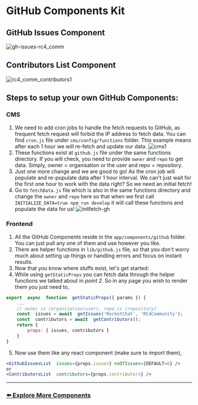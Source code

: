 # GitHub Components Kit

## GitHub Issues Component

![gh-issues-rc4_comm](https://user-images.githubusercontent.com/73601258/152670598-3972804c-4493-4fb1-a066-b12ee8ed0d5d.png)

## Contributors List Component

![rc4_comm_contributors1](https://user-images.githubusercontent.com/73601258/152670586-1ec2b0cd-d51c-4bc4-97f3-3717bbcce162.png)

## Steps to setup your own GitHub Components:

### CMS

1. We need to add cron jobs to handle the fetch requests to GitHub, as frequent fetch request will forbid the IP address to fetch data. You can find `cron.js` file under `cms/config/functions` folder.
   This example means after each 1 hour we will re-fetch and update our data.
   ![cms1](https://user-images.githubusercontent.com/73601258/152671447-aeebd701-5ae7-4da8-91c0-2a97cf62ce36.png)
2. These functions exist at `github.js` file under the same functions directory. If you will check, you need to provide `owner` and `repo` to get data. Simply, owner = organisation or the user and repo = repository.
3. Just one more change and we are good to go! As the cron job will populate and re-populate data after 1 hour interval. We can't just wait for the first one hour to work with the data right? So we need an initial fetch!
4. Go to `fetchData.js` file which is also in the same functions directory and change the `owner` and `repo` here so that when we first call `INITIALIZE_DATA=true npm run develop` it will call these functions and populate the data for us!
   ![initfetch-gh](https://user-images.githubusercontent.com/73601258/152671919-8a7656f9-1445-47fe-a8f4-e3e88bc0ffcf.png)

### Frontend

1. All the GitHub Components reside in the `app/components/github` folder. You can just pull any one of them and use however you like.
2. There are helper functions in `lib/github.js` file, so that you don't worry much about setting up things or handling errors and focus on instant results.
3. Now that you know where stuffs exist, let's get started:
4. While using `getStaticProps` you can fetch data through the helper functions we talked about in _point 2_. So in any page you wish to render them you just need to,

```javascript
export  async  function  getStaticProps({ params }) {
	...
	// owner is (organisation/user), repo is (repository)
	const  issues = await  getIssues('RocketChat', 'RC4Community');
	const  contributors = await  getContributors();
	return {
		props: { issues, contributors }
	}
}
```

5. Now use them like any react component (make sure to import them),

```jsx
<GithubIssuesList  issues={props.issues} noOfIssues={DEFAULT=6} />
or
<ContributorsList  contributors={props.contributors} />
```

---

### <a href="../">:arrow_left: Explore More Components</a>
